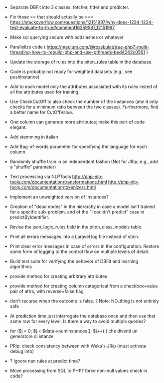 - Separate DBFit into 3 classes: fetcher, fitter and predicter.

- Fix those == that should actually be === https://stackoverflow.com/questions/12151997/why-does-1234-1234-test-evaluate-to-true#comment16259587_12151997
- Make sql querying secure with addslashes or whatever

- Parallelize code ( https://medium.com/@rossbulat/true-php7-multi-threading-how-to-rebuild-php-and-use-pthreads-bed4243c0561 )
- Update the storage of rules into the piton_rules table in the database.
- Code is probably not ready for weighted datasets (e.g., see pushInstance)

- Add to each model only the attributes associated with its rules insted of all the attributes used for training.
- Use CheckCutOff to also check the number of the instances (atm it only checks for a minimum ratio between the two classes). Furthermore, find a better name for CutOffValue.
- One column can generate more attributes; make this part of code elegant.
- Add stemming in italian
- Add Bag-of-words parameter for specifying the language for each column
- Randomly shuffle train in an independent fashon (Not for JRip; e.g., add a "shuffle" parameter)
- Text processing via NLPTools http://php-nlp-tools.com/documentation/transformations.html http://php-nlp-tools.com/documentation/tokenizers.html
- Implement an unweighted version of Instances?
- Creation of "dead nodes" in the hierarchy in case a model isn't trained for a specific sub-problem, and of the "I couldn't predict" case in predictByIdentifier.
- Revise the json_logic_rules field in the piton_class_models table.
- Print all errors messages into a Laravel log file instead of stdin.
- Print clear error messages in case of errors in the configuration. Restore some form of logging to the control flow on multiple levels of detail.
- Build test suite for verifying the behavior of DBFit and learning algorithms

- provide method for creating arbitrary attributes
- provide method for creating column categorical from a checkbox+value pair of attrs, with reverse=false flag
- don't recurse when the outcome is false. ? Note: NO_thing is not entirely safe
- At prediction time just interrogate the database once and then use that same row for every level. Is there a way to avoid multiple queries?
- for ($j = 0; $j < $data->numInstances(); $j++) { che diventi un generatore di istanze
- PRip: check consistency between with Weka's JRip (must activate debug info)
- ? Ignore nan rules at predict time?
- Move processing from SQL to PHP? force non-null values check in code?
